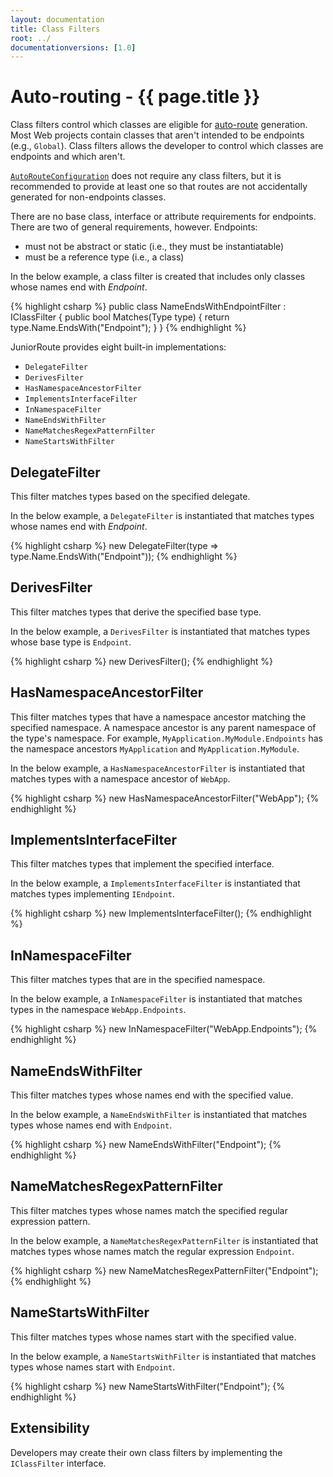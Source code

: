 ```yaml
---
layout: documentation
title: Class Filters
root: ../
documentationversions: [1.0]
---
```

Auto-routing - {{ page.title }}
=
Class filters control which classes are eligible for [auto-route](auto_routing.html) generation. Most Web projects contain classes that aren't intended to be endpoints (e.g., ```Global```). Class filters allows the developer to control which classes are endpoints and which aren't.

[```AutoRouteConfiguration```](autorouteconfiguration.html) does not require any class filters, but it is recommended to provide at least one so that routes are not accidentally generated for non-endpoints classes.

There are no base class, interface or attribute requirements for endpoints. There are two of general requirements, however. Endpoints:
* must not be abstract or static (i.e., they must be instantiatable)
* must be a reference type (i.e., a class)

In the below example, a class filter is created that includes only classes whose names end with *Endpoint*.

{% highlight csharp %}
public class NameEndsWithEndpointFilter : IClassFilter
{
  public bool Matches(Type type)
  {
    return type.Name.EndsWith("Endpoint");
  }
}
{% endhighlight %}

JuniorRoute provides eight built-in implementations:
* ```DelegateFilter```
* ```DerivesFilter```
* ```HasNamespaceAncestorFilter```
* ```ImplementsInterfaceFilter```
* ```InNamespaceFilter```
* ```NameEndsWithFilter```
* ```NameMatchesRegexPatternFilter```
* ```NameStartsWithFilter```

DelegateFilter
-
This filter matches types based on the specified delegate.

In the below example, a ```DelegateFilter``` is instantiated that matches types whose names end with *Endpoint*.

{% highlight csharp %}
new DelegateFilter(type => type.Name.EndsWith("Endpoint"));
{% endhighlight %}

DerivesFilter
-
This filter matches types that derive the specified base type.

In the below example, a ```DerivesFilter``` is instantiated that matches types whose base type is ```Endpoint```.

{% highlight csharp %}
new DerivesFilter<Endpoint>();
{% endhighlight %}

HasNamespaceAncestorFilter
-
This filter matches types that have a namespace ancestor matching the specified namespace. A namespace ancestor is any parent namespace of the type's namespace. For example, ```MyApplication.MyModule.Endpoints``` has the namespace ancestors ```MyApplication``` and ```MyApplication.MyModule```.

In the below example, a ```HasNamespaceAncestorFilter``` is instantiated that matches types with a namespace ancestor of ```WebApp```.

{% highlight csharp %}
new HasNamespaceAncestorFilter("WebApp");
{% endhighlight %}

ImplementsInterfaceFilter
-
This filter matches types that implement the specified interface.

In the below example, a ```ImplementsInterfaceFilter``` is instantiated that matches types implementing ```IEndpoint```.

{% highlight csharp %}
new ImplementsInterfaceFilter<IEndpoint>();
{% endhighlight %}

InNamespaceFilter
-
This filter matches types that are in the specified namespace.

In the below example, a ```InNamespaceFilter``` is instantiated that matches types in the namespace ```WebApp.Endpoints```.

{% highlight csharp %}
new InNamespaceFilter("WebApp.Endpoints");
{% endhighlight %}

NameEndsWithFilter
-
This filter matches types whose names end with the specified value.

In the below example, a ```NameEndsWithFilter``` is instantiated that matches types whose names end with ```Endpoint```.

{% highlight csharp %}
new NameEndsWithFilter("Endpoint");
{% endhighlight %}

NameMatchesRegexPatternFilter
-
This filter matches types whose names match the specified regular expression pattern.

In the below example, a ```NameMatchesRegexPatternFilter``` is instantiated that matches types whose names match the regular expression ```Endpoint```.

{% highlight csharp %}
new NameMatchesRegexPatternFilter("Endpoint");
{% endhighlight %}

NameStartsWithFilter
-
This filter matches types whose names start with the specified value.

In the below example, a ```NameStartsWithFilter``` is instantiated that matches types whose names start with ```Endpoint```.

{% highlight csharp %}
new NameStartsWithFilter("Endpoint");
{% endhighlight %}

Extensibility
-
Developers may create their own class filters by implementing the ```IClassFilter``` interface.